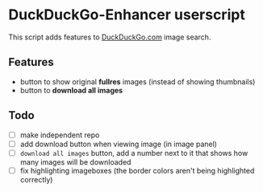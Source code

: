 # DuckDuckGo-Enhancer userscript

This script adds features to [DuckDuckGo.com](https://DuckDuckGo.com) image search.

## Features

- button to show original **fullres** images (instead of showing thumbnails)
- button to **download all images**

## Todo

- [ ] make independent repo
- [ ] add download button when viewing image (in image panel)
- [ ] `download all images` button, add a number next to it that shows how many images will be downloaded
- [ ] fix highlighting imageboxes (the border colors aren't being highlighted correctly)
